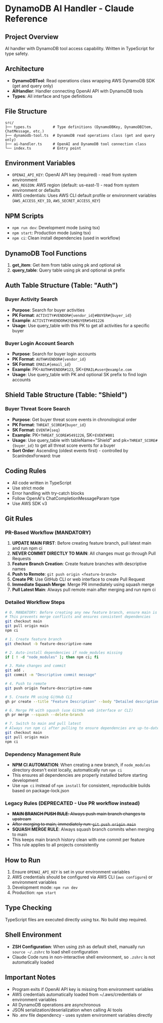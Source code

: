 # DynamoDB AI Handler - Claude Reference

## Project Overview
AI handler with DynamoDB tool access capability. Written in TypeScript for type safety.

## Architecture
- **DynamoDBTool**: Read operations class wrapping AWS DynamoDB SDK (get and query only)
- **AIHandler**: Handler connecting OpenAI API with DynamoDB tools
- **Types**: All interface and type definitions

## File Structure
```
src/
├── types.ts          # Type definitions (DynamoDBKey, DynamoDBItem, ChatMessage, etc.)
├── dynamodb-tool.ts  # DynamoDB read operations class (get and query only)
├── ai-handler.ts     # OpenAI and DynamoDB tool connection class
└── index.ts          # Entry point
```

## Environment Variables
- `OPENAI_API_KEY`: OpenAI API key (required) - read from system environment
- `AWS_REGION`: AWS region (default: us-east-1) - read from system environment or defaults
- AWS credentials: Uses AWS CLI default profile or environment variables (`AWS_ACCESS_KEY_ID`, `AWS_SECRET_ACCESS_KEY`)

## NPM Scripts
- `npm run dev`: Development mode (using tsx)
- `npm start`: Production mode (using tsx)
- `npm ci`: Clean install dependencies (used in workflow)

## DynamoDB Tool Functions
1. **get_item**: Get item from table using pk and optional sk
2. **query_table**: Query table using pk and optional sk prefix

## Auth Table Structure (Table: "Auth")

### Buyer Activity Search
- **Purpose**: Search for buyer activities
- **PK Format**: `ACTIVITY#VENDOR#{vendor_id}#BUYER#{buyer_id}`
- **Example**: `ACTIVITY#VENDOR#292#BUYER#5491226`
- **Usage**: Use query_table with this PK to get all activities for a specific buyer

### Buyer Login Account Search  
- **Purpose**: Search for buyer login accounts
- **PK Format**: `AUTH#VENDOR#{vendor_id}`
- **SK Format**: `EMAIL#{email_id}`
- **Example**: PK=`AUTH#VENDOR#123`, SK=`EMAIL#user@example.com`
- **Usage**: Use query_table with PK and optional SK prefix to find login accounts

## Shield Table Structure (Table: "Shield")

### Buyer Threat Score Search
- **Purpose**: Get buyer threat score events in chronological order
- **PK Format**: `THREAT_SCORE#{buyer_id}`
- **SK Format**: `EVENT#{seq}`
- **Example**: PK=`THREAT_SCORE#5491226`, SK=`EVENT#001`
- **Usage**: Use query_table with tableName="Shield" and pk=`THREAT_SCORE#{buyer_id}` to get all threat score events for a buyer
- **Sort Order**: Ascending (oldest events first) - controlled by ScanIndexForward: true

## Coding Rules
- All code written in TypeScript
- Use strict mode
- Error handling with try-catch blocks
- Follow OpenAI's ChatCompletionMessageParam type
- Use AWS SDK v3

## Git Rules

### PR-Based Workflow (MANDATORY)
1. **UPDATE MAIN FIRST**: Before creating feature branch, pull latest main and run npm ci
2. **NEVER COMMIT DIRECTLY TO MAIN**: All changes must go through Pull Requests
3. **Feature Branch Creation**: Create feature branches with descriptive names
4. **Push to Remote**: `git push origin <feature-branch>`
5. **Create PR**: Use GitHub CLI or web interface to create Pull Request
6. **Immediate Squash Merge**: Merge PR immediately using squash merge
7. **Pull Latest Main**: Always pull remote main after merging and run npm ci

### Detailed Workflow Steps
```bash
# 0. MANDATORY: Before creating any new feature branch, ensure main is up-to-date
# This prevents merge conflicts and ensures consistent dependencies
git checkout main
git pull origin main
npm ci

# 1. Create feature branch
git checkout -b feature-descriptive-name

# 2. Auto-install dependencies if node_modules missing
if [ ! -d "node_modules" ]; then npm ci; fi

# 3. Make changes and commit
git add .
git commit -m "Descriptive commit message"

# 4. Push to remote
git push origin feature-descriptive-name

# 5. Create PR using GitHub CLI
gh pr create --title "Feature Description" --body "Detailed description"

# 6. Merge PR with squash (use GitHub web interface or CLI)
gh pr merge --squash --delete-branch

# 7. Switch to main and pull latest
# Always run npm ci after pulling to ensure dependencies are up-to-date
git checkout main
git pull origin main
npm ci
```

### Dependency Management Rule
- **NPM CI AUTOMATION**: When creating a new branch, if `node_modules` directory doesn't exist locally, automatically run `npm ci`
- This ensures all dependencies are properly installed before starting development
- Use `npm ci` instead of `npm install` for consistent, reproducible builds based on package-lock.json

### Legacy Rules (DEPRECATED - Use PR workflow instead)
- ~~**MAIN BRANCH PUSH RULE**: Always push main branch changes to upstream~~
- ~~After merging to main, immediately run: `git push origin main`~~
- **SQUASH MERGE RULE**: Always squash branch commits when merging to main
- This keeps main branch history clean with one commit per feature
- This rule applies to all projects consistently

## How to Run
1. Ensure `OPENAI_API_KEY` is set in your environment variables
2. AWS credentials should be configured via AWS CLI (`aws configure`) or environment variables
3. Development mode: `npm run dev`
4. Production: `npm start`

## Type Checking
TypeScript files are executed directly using tsx. No build step required.

## Shell Environment
- **ZSH Configuration**: When using zsh as default shell, manually run `source ~/.zshrc` to load shell configuration
- Claude Code runs in non-interactive shell environment, so `.zshrc` is not automatically loaded

## Important Notes
- Program exits if OpenAI API key is missing from environment variables
- AWS credentials automatically loaded from ~/.aws/credentials or environment variables
- All DynamoDB operations are asynchronous
- JSON serialization/deserialization when calling AI tools
- No .env file dependency - uses system environment variables directly
